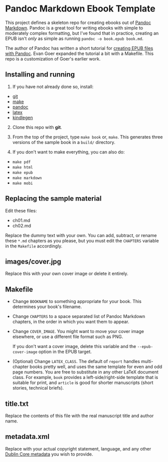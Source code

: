 Pandoc Markdown Ebook Template
==============================

This project defines a skeleton repo for creating ebooks out of [Pandoc Markdown](http://johnmacfarlane.net/pandoc/README.html).  Pandoc is a great tool for writing ebooks with simple to moderately complex formatting, but I've found that in practice, creating an EPUB isn't _only_ as simple as running ``pandoc -o book.epub book.md``.

The author of Pandoc has written a short tutorial for [creating EPUB files with Pandoc](http://johnmacfarlane.net/pandoc/epub.html). Evan Goer expanded the tutorial a bit with a Makefile. This repo is a customization of Goer's earlier work.

Installing and running
----------------------

1. If you have not already done so, install:
   
  - [git](http://git-scm.com/)
  - [make](http://www.gnu.org/software/make/) 
  - [pandoc](http://johnmacfarlane.net/pandoc)
  - [latex](http://www.latex-project.org/) 
  - [kindlegen](https://wiki.mobileread.com/wiki/KindleGen#Available_Platforms)

2. Clone this repo with **git**.

3. From the top of the project, type ``make book`` or, ``make``.
   This generates three versions of the sample book in a ``build/`` directory.
   
4. If you don't want to make everything, you can also do: 

  - ``make pdf``
  - ``make html``
  - ``make epub``
  - ``make markdown`` 
  - ``make mobi``


Replacing the sample material
-----------------------------

Edit these files:

  - ch01.md
  - ch02.md

Replace the dummy text with your own. You can add, subtract, or rename these
``*.md`` chapters as you please, but you must edit the ``CHAPTERS`` variable in
the ``Makefile`` accordingly. 

images/cover.jpg
----------------

Replace this with your own cover image or delete it entirely. 

Makefile
--------

- Change ``BOOKNAME`` to something appropriate for your book. This determines your
  book's filename.

- Change ``CHAPTERS`` to a space separated list of Pandoc Markdown chapters, in
  the order in which you want them to appear.

- Change ``COVER_IMAGE``. You might want to move your cover image
  elsewhere, or use a different file format such as PNG.

  If you don't want a cover image, delete this variable and the
  ``--epub-cover-image`` option in the EPUB target.

- (Optional) Change ``LATEX_CLASS``. The default of ``report`` handles 
  multi-chapter books pretty well, and uses the same template for even and odd
  page numbers. You are free to substitute in any other LaTeX document
  class. For example, ``book`` provides a left-side/right-side template that is
  suitable for print, and ``article`` is good for shorter manuscripts (short
  stories, technical briefs).

title.txt
---------

Replace the contents of this file with the real manuscript title and author name.

metadata.xml
------------

Replace with your actual copyright statement, language, and any other [Dublin
Core metadata](https://en.wikipedia.org/wiki/Dublin_Core#Dublin_Core_Metadata_Element_Set) you wish to provide.
